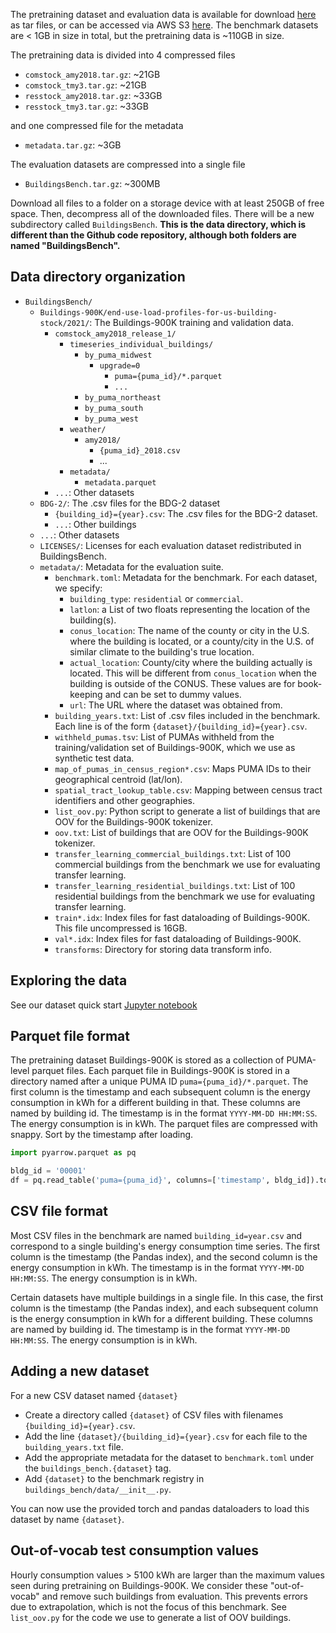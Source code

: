 The pretraining dataset and evaluation data is available for download [here](https://data.openei.org/submissions/5859) as tar files, or can be accessed via AWS S3 [here](https://data.openei.org/s3_viewer?bucket=oedi-data-lake&prefix=buildings-bench). The benchmark datasets are < 1GB in size in total, but the pretraining data is ~110GB in size. 

The pretraining data is divided into 4 compressed files

- `comstock_amy2018.tar.gz`: ~21GB
- `comstock_tmy3.tar.gz`: ~21GB
- `resstock_amy2018.tar.gz`: ~33GB
- `resstock_tmy3.tar.gz`: ~33GB

and one compressed file for the metadata

- `metadata.tar.gz`: ~3GB

The evaluation datasets are compressed into a single file

- `BuildingsBench.tar.gz`: ~300MB

Download all files to a folder on a storage device with at least 250GB of free space. Then, decompress all of the downloaded files. There will be a new subdirectory called `BuildingsBench`. **This is the data directory, which is different than the Github code repository, although both folders are named "BuildingsBench".**

## Data directory organization

- `BuildingsBench/`
    - `Buildings-900K/end-use-load-profiles-for-us-building-stock/2021/`: The Buildings-900K training and validation data.
        - `comstock_amy2018_release_1/`
            - `timeseries_individual_buildings/`
                - `by_puma_midwest`
                    - `upgrade=0`
                        - `puma={puma_id}/*.parquet`
                        - `...`
                - `by_puma_northeast`
                - `by_puma_south`
                - `by_puma_west`
            - `weather/`
                - `amy2018/`
                    - `{puma_id}_2018.csv`
                    - ...
            - `metadata/`
                - `metadata.parquet`
        - `...`: Other datasets            
    - `BDG-2/`: The .csv files for the BDG-2 dataset
        -  `{building_id}={year}.csv`: The .csv files for the BDG-2 dataset.
        - `...`: Other buildings
    - `...`: Other datasets
    - `LICENSES/`: Licenses for each evaluation dataset redistributed in BuildingsBench. 
    - `metadata/`: Metadata for the evaluation suite.
        - `benchmark.toml`: Metadata for the benchmark. For each dataset, we specify:
            - `building_type`: `residential` or `commercial`.
            - `latlon`: a List of two floats representing the location of the building(s).
            - `conus_location`: The name of the county or city in the U.S. where the building is located, or a county/city in the U.S. of similar climate to the building's true location.
            - `actual_location`: County/city where the building actually is located. This will be different from `conus_location` when the building is outside of the CONUS. These values are for book-keeping and can be set to dummy values.
            - `url`: The URL where the dataset was obtained from.
        - `building_years.txt`: List of .csv files included in the benchmark. Each line is of the form `{dataset}/{building_id}={year}.csv`.
        - `withheld_pumas.tsv`: List of PUMAs withheld from the training/validation set of Buildings-900K, which we use as synthetic test data.
        - `map_of_pumas_in_census_region*.csv`: Maps PUMA IDs to their geographical centroid (lat/lon).
        - `spatial_tract_lookup_table.csv`: Mapping between census tract identifiers and other geographies.
        - `list_oov.py`: Python script to generate a list of buildings that are OOV for the Buildings-900K tokenizer.
        - `oov.txt`: List of buildings that are OOV for the Buildings-900K tokenizer.
        - `transfer_learning_commercial_buildings.txt`: List of 100 commercial buildings from the benchmark we use for evaluating transfer learning.
        - `transfer_learning_residential_buildings.txt`: List of 100 residential buildings from the benchmark we use for evaluating transfer learning.
        - `train*.idx`: Index files for fast dataloading of Buildings-900K. This file uncompressed is 16GB. 
        - `val*.idx`: Index files for fast dataloading of Buildings-900K.
        - `transforms`: Directory for storing data transform info.

## Exploring the data

See our dataset quick start [Jupyter notebook](https://github.com/NREL/BuildingsBench/blob/main/tutorials/dataset_quick_start.ipynb)

## Parquet file format

The pretraining dataset Buildings-900K is stored as a collection of PUMA-level parquet files.
Each parquet file in Buildings-900K is stored in a directory named after a unique PUMA ID `puma={puma_id}/*.parquet`. The first column is the timestamp and each subsequent column is the energy consumption in kWh for a different building in that. These columns are named by building id. The timestamp is in the format `YYYY-MM-DD HH:MM:SS`. The energy consumption is in kWh.
The parquet files are compressed with snappy. Sort by the timestamp after loading.

```python
import pyarrow.parquet as pq

bldg_id = '00001'
df = pq.read_table('puma={puma_id}', columns=['timestamp', bldg_id]).to_pandas().sort_values(by='timestamp')
```

## CSV file format

Most CSV files in the benchmark are named `building_id=year.csv` and correspond to a single building's energy consumption time series. The first column is the timestamp (the Pandas index), and the second column is the energy consumption in kWh. The timestamp is in the format `YYYY-MM-DD HH:MM:SS`. The energy consumption is in kWh. 

Certain datasets have multiple buildings in a single file. In this case, the first column is the timestamp (the Pandas index), and each subsequent column is the energy consumption in kWh for a different building. These columns are named by building id. The timestamp is in the format `YYYY-MM-DD HH:MM:SS`. The energy consumption is in kWh.

## Adding a new dataset

For a new CSV dataset named `{dataset}`

- Create a directory called  `{dataset}` of CSV files with filenames `{building_id}={year}.csv`.
- Add the line `{dataset}/{building_id}={year}.csv` for each file to the `building_years.txt` file.
- Add the appropriate metadata for the dataset to `benchmark.toml` under the `buildings_bench.{dataset}` tag.
- Add `{dataset}` to the benchmark registry in ``buildings_bench/data/__init__.py``.

You can now use the provided torch and pandas dataloaders to load this dataset by name `{dataset}`.

## Out-of-vocab test consumption values

Hourly consumption values > 5100 kWh are larger than the maximum values seen during pretraining on Buildings-900K.
We consider these "out-of-vocab" and remove such buildings from evaluation. 
This prevents errors due to extrapolation, which is not the focus of this benchmark.
See `list_oov.py` for the code we use to generate a list of OOV buildings.
